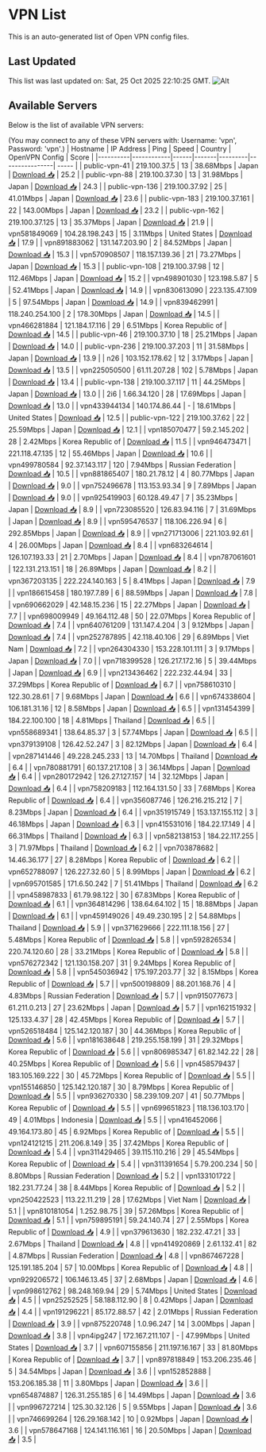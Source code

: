 # VPN List

This is an auto-generated list of Open VPN config files.

## Last Updated

This list was last updated on: Sat, 25 Oct 2025 22:10:25 GMT.
![Alt](https://repobeats.axiom.co/api/embed/186b98318ef1479477931607c1ad7d823f12451f.svg "Repobeats analytics image")

## Available Servers

Below is the list of available VPN servers:

(You may connect to any of these VPN servers with: Username: 'vpn', Password: 'vpn'.)
| Hostname | IP Address | Ping | Speed | Country | OpenVPN Config | Score |
|----------|------------|------|-------|---------|----------------| ----- |
| public-vpn-41 | 219.100.37.5 | 13 | 38.68Mbps | Japan | [Download 📥](./configs/server_0_JP.ovpn) | 25.2 |
| public-vpn-88 | 219.100.37.30 | 13 | 31.98Mbps | Japan | [Download 📥](./configs/server_1_JP.ovpn) | 24.3 |
| public-vpn-136 | 219.100.37.92 | 25 | 41.01Mbps | Japan | [Download 📥](./configs/server_2_JP.ovpn) | 23.6 |
| public-vpn-183 | 219.100.37.161 | 22 | 143.00Mbps | Japan | [Download 📥](./configs/server_3_JP.ovpn) | 23.2 |
| public-vpn-162 | 219.100.37.125 | 13 | 35.37Mbps | Japan | [Download 📥](./configs/server_4_JP.ovpn) | 21.9 |
| vpn581849069 | 104.28.198.243 | 15 | 3.11Mbps | United States | [Download 📥](./configs/server_5_US.ovpn) | 17.9 |
| vpn891883062 | 131.147.203.90 | 2 | 84.52Mbps | Japan | [Download 📥](./configs/server_6_JP.ovpn) | 15.3 |
| vpn570908507 | 118.157.139.36 | 21 | 73.27Mbps | Japan | [Download 📥](./configs/server_7_JP.ovpn) | 15.3 |
| public-vpn-108 | 219.100.37.98 | 12 | 112.46Mbps | Japan | [Download 📥](./configs/server_8_JP.ovpn) | 15.2 |
| vpn498901030 | 123.198.5.87 | 5 | 52.41Mbps | Japan | [Download 📥](./configs/server_9_JP.ovpn) | 14.9 |
| vpn830613090 | 223.135.47.109 | 5 | 97.54Mbps | Japan | [Download 📥](./configs/server_10_JP.ovpn) | 14.9 |
| vpn839462991 | 118.240.254.100 | 2 | 178.30Mbps | Japan | [Download 📥](./configs/server_11_JP.ovpn) | 14.5 |
| vpn466281884 | 121.184.17.116 | 29 | 6.51Mbps | Korea Republic of | [Download 📥](./configs/server_12_KR.ovpn) | 14.5 |
| public-vpn-46 | 219.100.37.10 | 18 | 25.21Mbps | Japan | [Download 📥](./configs/server_13_JP.ovpn) | 14.0 |
| public-vpn-236 | 219.100.37.203 | 11 | 31.58Mbps | Japan | [Download 📥](./configs/server_14_JP.ovpn) | 13.9 |
| n26 | 103.152.178.62 | 12 | 3.17Mbps | Japan | [Download 📥](./configs/server_15_JP.ovpn) | 13.5 |
| vpn225050500 | 61.11.207.28 | 102 | 5.78Mbps | Japan | [Download 📥](./configs/server_16_JP.ovpn) | 13.4 |
| public-vpn-138 | 219.100.37.117 | 11 | 44.25Mbps | Japan | [Download 📥](./configs/server_17_JP.ovpn) | 13.0 |
| 2i6 | 1.66.34.120 | 28 | 17.69Mbps | Japan | [Download 📥](./configs/server_18_JP.ovpn) | 13.0 |
| vpn433944134 | 140.174.86.44 | - | 18.61Mbps | United States | [Download 📥](./configs/server_19_US.ovpn) | 12.5 |
| public-vpn-122 | 219.100.37.62 | 22 | 25.59Mbps | Japan | [Download 📥](./configs/server_20_JP.ovpn) | 12.1 |
| vpn185070477 | 59.2.145.202 | 28 | 2.42Mbps | Korea Republic of | [Download 📥](./configs/server_21_KR.ovpn) | 11.5 |
| vpn946473471 | 221.118.47.135 | 12 | 55.46Mbps | Japan | [Download 📥](./configs/server_22_JP.ovpn) | 10.6 |
| vpn499780584 | 92.37.143.117 | 120 | 7.94Mbps | Russian Federation | [Download 📥](./configs/server_23_RU.ovpn) | 10.5 |
| vpn881865407 | 180.21.78.12 | 4 | 80.77Mbps | Japan | [Download 📥](./configs/server_24_JP.ovpn) | 9.0 |
| vpn752496678 | 113.153.93.34 | 9 | 7.89Mbps | Japan | [Download 📥](./configs/server_25_JP.ovpn) | 9.0 |
| vpn925419903 | 60.128.49.47 | 7 | 35.23Mbps | Japan | [Download 📥](./configs/server_26_JP.ovpn) | 8.9 |
| vpn723085520 | 126.83.94.116 | 7 | 31.69Mbps | Japan | [Download 📥](./configs/server_27_JP.ovpn) | 8.9 |
| vpn595476537 | 118.106.226.94 | 6 | 292.85Mbps | Japan | [Download 📥](./configs/server_28_JP.ovpn) | 8.9 |
| vpn271713006 | 221.103.92.61 | 4 | 26.00Mbps | Japan | [Download 📥](./configs/server_29_JP.ovpn) | 8.4 |
| vpn683264614 | 126.107.193.33 | 21 | 2.70Mbps | Japan | [Download 📥](./configs/server_30_JP.ovpn) | 8.4 |
| vpn787061601 | 122.131.213.151 | 18 | 26.89Mbps | Japan | [Download 📥](./configs/server_31_JP.ovpn) | 8.2 |
| vpn367203135 | 222.224.140.163 | 5 | 8.41Mbps | Japan | [Download 📥](./configs/server_32_JP.ovpn) | 7.9 |
| vpn186615458 | 180.197.7.89 | 6 | 88.59Mbps | Japan | [Download 📥](./configs/server_33_JP.ovpn) | 7.8 |
| vpn690662029 | 42.148.15.236 | 15 | 22.27Mbps | Japan | [Download 📥](./configs/server_34_JP.ovpn) | 7.7 |
| vpn698009949 | 49.164.112.48 | 50 | 22.07Mbps | Korea Republic of | [Download 📥](./configs/server_35_KR.ovpn) | 7.4 |
| vpn640761209 | 131.147.4.204 | 3 | 9.12Mbps | Japan | [Download 📥](./configs/server_36_JP.ovpn) | 7.4 |
| vpn252787895 | 42.118.40.106 | 29 | 6.89Mbps | Viet Nam | [Download 📥](./configs/server_37_VN.ovpn) | 7.2 |
| vpn264304330 | 153.228.101.111 | 3 | 9.17Mbps | Japan | [Download 📥](./configs/server_38_JP.ovpn) | 7.0 |
| vpn718399528 | 126.217.172.16 | 5 | 39.44Mbps | Japan | [Download 📥](./configs/server_39_JP.ovpn) | 6.9 |
| vpn213436462 | 222.232.44.94 | 33 | 37.29Mbps | Korea Republic of | [Download 📥](./configs/server_40_KR.ovpn) | 6.7 |
| vpn758610310 | 122.30.28.61 | 7 | 9.68Mbps | Japan | [Download 📥](./configs/server_41_JP.ovpn) | 6.6 |
| vpn674338604 | 106.181.31.16 | 12 | 8.58Mbps | Japan | [Download 📥](./configs/server_42_JP.ovpn) | 6.5 |
| vpn131454399 | 184.22.100.100 | 18 | 4.81Mbps | Thailand | [Download 📥](./configs/server_43_TH.ovpn) | 6.5 |
| vpn558689341 | 138.64.85.37 | 3 | 57.74Mbps | Japan | [Download 📥](./configs/server_44_JP.ovpn) | 6.5 |
| vpn379139108 | 126.42.52.247 | 3 | 82.12Mbps | Japan | [Download 📥](./configs/server_45_JP.ovpn) | 6.4 |
| vpn287141446 | 49.228.245.233 | 13 | 14.70Mbps | Thailand | [Download 📥](./configs/server_46_TH.ovpn) | 6.4 |
| vpn780881791 | 60.137.217.108 | 3 | 36.14Mbps | Japan | [Download 📥](./configs/server_47_JP.ovpn) | 6.4 |
| vpn280172942 | 126.27.127.157 | 14 | 32.12Mbps | Japan | [Download 📥](./configs/server_48_JP.ovpn) | 6.4 |
| vpn758209183 | 112.164.131.50 | 33 | 7.68Mbps | Korea Republic of | [Download 📥](./configs/server_49_KR.ovpn) | 6.4 |
| vpn356087746 | 126.216.215.212 | 7 | 8.23Mbps | Japan | [Download 📥](./configs/server_50_JP.ovpn) | 6.4 |
| vpn351915749 | 153.137.155.112 | 3 | 46.18Mbps | Japan | [Download 📥](./configs/server_51_JP.ovpn) | 6.3 |
| vpn415531016 | 184.22.17.149 | 4 | 66.31Mbps | Thailand | [Download 📥](./configs/server_52_TH.ovpn) | 6.3 |
| vpn582138153 | 184.22.117.255 | 3 | 71.97Mbps | Thailand | [Download 📥](./configs/server_53_TH.ovpn) | 6.2 |
| vpn703878682 | 14.46.36.177 | 27 | 8.28Mbps | Korea Republic of | [Download 📥](./configs/server_54_KR.ovpn) | 6.2 |
| vpn652788097 | 126.227.32.60 | 5 | 8.99Mbps | Japan | [Download 📥](./configs/server_55_JP.ovpn) | 6.2 |
| vpn695701585 | 171.6.50.242 | 7 | 51.41Mbps | Thailand | [Download 📥](./configs/server_56_TH.ovpn) | 6.2 |
| vpn458987833 | 61.79.98.122 | 30 | 67.83Mbps | Korea Republic of | [Download 📥](./configs/server_57_KR.ovpn) | 6.1 |
| vpn364814296 | 138.64.64.102 | 15 | 18.88Mbps | Japan | [Download 📥](./configs/server_58_JP.ovpn) | 6.1 |
| vpn459149026 | 49.49.230.195 | 2 | 54.88Mbps | Thailand | [Download 📥](./configs/server_59_TH.ovpn) | 5.9 |
| vpn371629666 | 222.111.18.156 | 27 | 5.48Mbps | Korea Republic of | [Download 📥](./configs/server_60_KR.ovpn) | 5.8 |
| vpn592826534 | 220.74.120.60 | 28 | 33.21Mbps | Korea Republic of | [Download 📥](./configs/server_61_KR.ovpn) | 5.8 |
| vpn576272342 | 121.130.158.207 | 31 | 9.24Mbps | Korea Republic of | [Download 📥](./configs/server_62_KR.ovpn) | 5.8 |
| vpn545036942 | 175.197.203.77 | 32 | 8.15Mbps | Korea Republic of | [Download 📥](./configs/server_63_KR.ovpn) | 5.7 |
| vpn500198809 | 88.201.168.76 | 4 | 4.83Mbps | Russian Federation | [Download 📥](./configs/server_64_RU.ovpn) | 5.7 |
| vpn915077673 | 61.211.0.213 | 27 | 23.62Mbps | Japan | [Download 📥](./configs/server_65_JP.ovpn) | 5.7 |
| vpn162151932 | 125.133.4.37 | 28 | 42.45Mbps | Korea Republic of | [Download 📥](./configs/server_66_KR.ovpn) | 5.7 |
| vpn526518484 | 125.142.120.187 | 30 | 44.36Mbps | Korea Republic of | [Download 📥](./configs/server_67_KR.ovpn) | 5.6 |
| vpn181638648 | 219.255.158.199 | 31 | 29.32Mbps | Korea Republic of | [Download 📥](./configs/server_68_KR.ovpn) | 5.6 |
| vpn806985347 | 61.82.142.22 | 28 | 40.25Mbps | Korea Republic of | [Download 📥](./configs/server_69_KR.ovpn) | 5.6 |
| vpn458579437 | 183.105.169.222 | 30 | 45.72Mbps | Korea Republic of | [Download 📥](./configs/server_70_KR.ovpn) | 5.5 |
| vpn155146850 | 125.142.120.187 | 30 | 8.79Mbps | Korea Republic of | [Download 📥](./configs/server_71_KR.ovpn) | 5.5 |
| vpn936270330 | 58.239.109.207 | 41 | 50.77Mbps | Korea Republic of | [Download 📥](./configs/server_72_KR.ovpn) | 5.5 |
| vpn699651823 | 118.136.103.170 | 49 | 4.01Mbps | Indonesia | [Download 📥](./configs/server_73_ID.ovpn) | 5.5 |
| vpn416452066 | 49.164.173.80 | 45 | 6.92Mbps | Korea Republic of | [Download 📥](./configs/server_74_KR.ovpn) | 5.5 |
| vpn124121215 | 211.206.8.149 | 35 | 37.42Mbps | Korea Republic of | [Download 📥](./configs/server_75_KR.ovpn) | 5.4 |
| vpn311429465 | 39.115.110.216 | 29 | 45.54Mbps | Korea Republic of | [Download 📥](./configs/server_76_KR.ovpn) | 5.4 |
| vpn311391654 | 5.79.200.234 | 50 | 8.80Mbps | Russian Federation | [Download 📥](./configs/server_77_RU.ovpn) | 5.2 |
| vpn133101722 | 182.231.77.24 | 38 | 8.44Mbps | Korea Republic of | [Download 📥](./configs/server_78_KR.ovpn) | 5.2 |
| vpn250422523 | 113.22.11.219 | 28 | 17.62Mbps | Viet Nam | [Download 📥](./configs/server_79_VN.ovpn) | 5.1 |
| vpn810181054 | 1.252.98.75 | 39 | 57.26Mbps | Korea Republic of | [Download 📥](./configs/server_80_KR.ovpn) | 5.1 |
| vpn759895191 | 59.24.140.74 | 27 | 2.55Mbps | Korea Republic of | [Download 📥](./configs/server_81_KR.ovpn) | 4.9 |
| vpn379613630 | 182.232.47.21 | 33 | 2.67Mbps | Thailand | [Download 📥](./configs/server_82_TH.ovpn) | 4.8 |
| vpn414920869 | 2.61.132.41 | 82 | 4.87Mbps | Russian Federation | [Download 📥](./configs/server_83_RU.ovpn) | 4.8 |
| vpn867467228 | 125.191.185.204 | 57 | 10.00Mbps | Korea Republic of | [Download 📥](./configs/server_84_KR.ovpn) | 4.8 |
| vpn929206572 | 106.146.13.45 | 37 | 2.68Mbps | Japan | [Download 📥](./configs/server_85_JP.ovpn) | 4.6 |
| vpn998612762 | 98.248.169.94 | 29 | 5.74Mbps | United States | [Download 📥](./configs/server_86_US.ovpn) | 4.5 |
| vpn25252525 | 58.188.112.90 | 8 | 0.42Mbps | Japan | [Download 📥](./configs/server_87_JP.ovpn) | 4.4 |
| vpn191296221 | 85.172.88.57 | 42 | 2.01Mbps | Russian Federation | [Download 📥](./configs/server_88_RU.ovpn) | 3.9 |
| vpn875220748 | 1.0.96.247 | 14 | 3.00Mbps | Japan | [Download 📥](./configs/server_89_JP.ovpn) | 3.8 |
| vpn4ipg247 | 172.167.211.107 | - | 47.99Mbps | United States | [Download 📥](./configs/server_90_US.ovpn) | 3.7 |
| vpn607155856 | 211.197.16.167 | 33 | 81.80Mbps | Korea Republic of | [Download 📥](./configs/server_91_KR.ovpn) | 3.7 |
| vpn897818849 | 153.206.235.46 | 5 | 34.54Mbps | Japan | [Download 📥](./configs/server_92_JP.ovpn) | 3.6 |
| vpn152852888 | 153.206.185.38 | 11 | 3.80Mbps | Japan | [Download 📥](./configs/server_93_JP.ovpn) | 3.6 |
| vpn654874887 | 126.31.255.185 | 6 | 14.49Mbps | Japan | [Download 📥](./configs/server_94_JP.ovpn) | 3.6 |
| vpn996727214 | 125.30.32.126 | 5 | 9.55Mbps | Japan | [Download 📥](./configs/server_95_JP.ovpn) | 3.6 |
| vpn746699264 | 126.29.168.142 | 10 | 0.92Mbps | Japan | [Download 📥](./configs/server_96_JP.ovpn) | 3.6 |
| vpn578647168 | 124.141.116.161 | 16 | 20.50Mbps | Japan | [Download 📥](./configs/server_97_JP.ovpn) | 3.5 |
